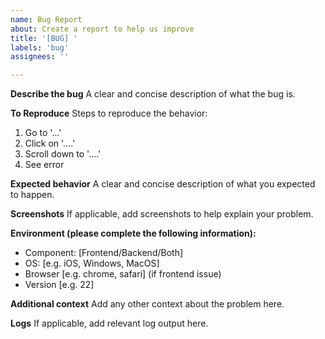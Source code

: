 ```yaml
---
name: Bug Report
about: Create a report to help us improve
title: '[BUG] '
labels: 'bug'
assignees: ''

---
```


**Describe the bug**
A clear and concise description of what the bug is.

**To Reproduce**
Steps to reproduce the behavior:
1. Go to '...'
2. Click on '....'
3. Scroll down to '....'
4. See error

**Expected behavior**
A clear and concise description of what you expected to happen.

**Screenshots**
If applicable, add screenshots to help explain your problem.

**Environment (please complete the following information):**
- Component: [Frontend/Backend/Both]
- OS: [e.g. iOS, Windows, MacOS]
- Browser [e.g. chrome, safari] (if frontend issue)
- Version [e.g. 22]

**Additional context**
Add any other context about the problem here.

**Logs**
If applicable, add relevant log output here.
